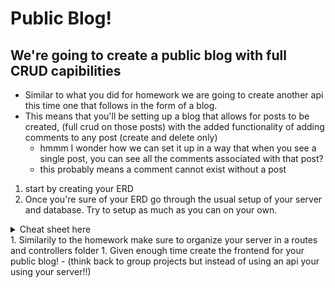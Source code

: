 # Public Blog!

## We're going to create a public blog with full CRUD capibilities

- Similar to what you did for homework we are going to create another api this time one that follows in the form of a blog.
- This means that you'll be setting up a blog that allows for posts to be created, (full crud on those posts) with the added functionality of adding comments to any post (create and delete only)
  - hmmm I wonder how we can set it up in a way that when you see a single post, you can see all the comments associated with that post?
  - this probably means a comment cannot exist without a post

1. start by creating your ERD
1. Once you're sure of your ERD go through the usual setup of your server and database. Try to setup as much as you can on your own.
<details><summary>Cheat sheet here</summary>
<p>

- `npm init -y`
- `npm i express pg sequelize rowdy-logger cors`
- add a `.gitignore` and add node_modules and or config to it
- in your package.json add these to the scripts after "test"
- <pre>
  <code>
      "start": "node server.js",
      "dev": "nodemon server.js"
  </code>
  </pre>
- it should look like this
  - <pre>
      <code>
      "scripts": {
      "test": "echo \"Error: no test specified\" && exit 1",
      "start": "node server.js",
      "dev": "nodemon server.js"
    },
      </code>
      </pre>
- sequelize init
- update config.json (change dialect to postgres)
- create database
- create our model
- Please type this out to get reps in!!
  - `sequelize model:generate --name=tableName --attributes tableColumn:dataType,tableColumn:dataType`
- check your database that everything you have your tables!
- `sequelize db:migrate`

</p>
</details>
1. Similarily to the homework make sure to organize your server in a routes and controllers folder
1. Given enough time create the frontend for your public blog! 
    - (think back to group projects but instead of using an api your using your server!!)
